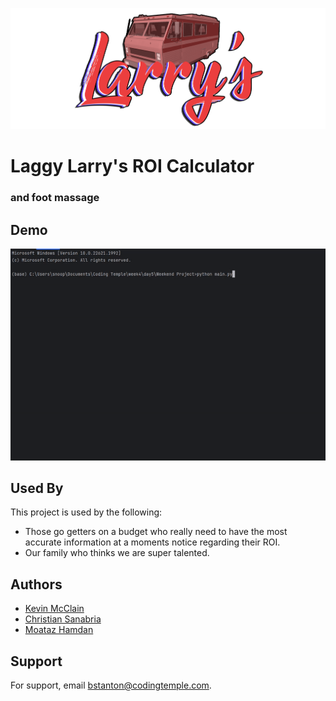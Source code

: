 
![Logo](https://github.com/12mmhamdan/ROI_Calculator/blob/main/logo.png)


# Laggy Larry's ROI Calculator
### and foot massage



## Demo

![](https://github.com/12mmhamdan/ROI_Calculator/blob/main/ROI%20Calc%20gif.gif)


## Used By

This project is used by the following:

- Those go getters on a budget who really need to have the most accurate information at a moments notice regarding their ROI.
- Our family who thinks we are super talented.


## Authors

- [Kevin McClain](https://github.com/kmcclain23)
- [Christian Sanabria](https://github.com/ckevinfl89)
- [Moataz Hamdan](https://github.com/12mmhamdan)


## Support

For support, email bstanton@codingtemple.com.


